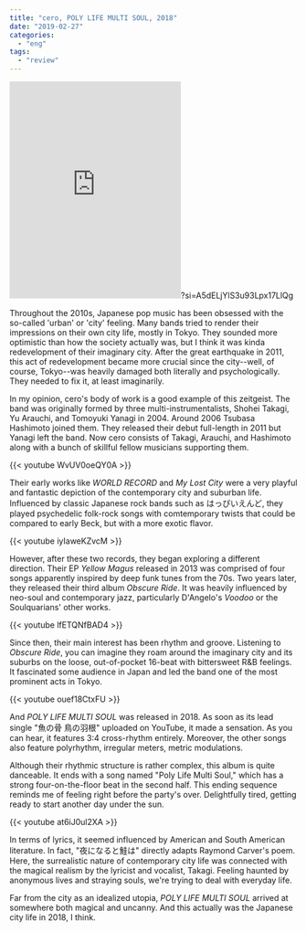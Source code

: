 ```yaml
---
title: "cero, POLY LIFE MULTI SOUL, 2018"
date: "2019-02-27"
categories: 
  - "eng"
tags: 
  - "review"
---
```


<iframe src="https://open.spotify.com/embed/album/6JD9GiACPTf4symuPbpfPG" width="300" height="380" frameborder="0" allowtransparency="true" allow="encrypted-media"></iframe>?si=A5dELjYlS3u93Lpx17LlQg

Throughout the 2010s, Japanese pop music has been obsessed with the so-called 'urban' or 'city' feeling. Many bands tried to render their impressions on their own city life, mostly in Tokyo. They sounded more optimistic than how the society actually was, but I think it was kinda redevelopment of their imaginary city. After the great earthquake in 2011, this act of redevelopment became more crucial since the city--well, of course, Tokyo--was heavily damaged both literally and psychologically. They needed to fix it, at least imaginarily.

In my opinion, cero's body of work is a good example of this zeitgeist. The band was originally formed by three multi-instrumentalists, Shohei Takagi, Yu Arauchi, and Tomoyuki Yanagi in 2004. Around 2006 Tsubasa Hashimoto joined them. They released their debut full-length in 2011 but Yanagi left the band. Now cero consists of Takagi, Arauchi, and Hashimoto along with a bunch of skillful fellow musicians supporting them.

{{< youtube WvUV0oeQY0A >}}

Their early works like _WORLD RECORD_ and _My Lost City_ were a very playful and fantastic depiction of the contemporary city and suburban life. Influenced by classic Japanese rock bands such as はっぴいえんど, they played psychedelic folk-rock songs with comtemporary twists that could be compared to early Beck, but with a more exotic flavor.

{{< youtube iyIaweKZvcM >}}

However, after these two records, they began exploring a different direction. Their EP _Yellow Magus_ released in 2013 was comprised of four songs apparently inspired by deep funk tunes from the 70s. Two years later, they released their third album _Obscure Ride_. It was heavily influenced by neo-soul and contemporary jazz, particularly D'Angelo's _Voodoo_ or the Soulquarians' other works.

{{< youtube lfETQNfBAD4 >}}

Since then, their main interest has been rhythm and groove. Listening to _Obscure Ride_, you can imagine they roam around the imaginary city and its suburbs on the loose, out-of-pocket 16-beat with bittersweet R&B feelings. It fascinated some audience in Japan and led the band one of the most prominent acts in Tokyo.

{{< youtube ouef18CtxFU >}}

And _POLY LIFE MULTI SOUL_ was released in 2018. As soon as its lead single "魚の骨 鳥の羽根" uploaded on YouTube, it made a sensation. As you can hear, it features 3:4 cross-rhythm entirely. Moreover, the other songs also feature polyrhythm, irregular meters, metric modulations.

Although their rhythmic structure is rather complex, this album is quite danceable. It ends with a song named "Poly Life Multi Soul," which has a strong four-on-the-floor beat in the second half. This ending sequence reminds me of feeling right before the party's over. Delightfully tired, getting ready to start another day under the sun.

{{< youtube at6iJ0ul2XA >}}

In terms of lyrics, it seemed influenced by American and South American literature. In fact, "夜になると鮭は" directly adapts Raymond Carver's poem. Here, the surrealistic nature of contemporary city life was connected with the magical realism by the lyricist and vocalist, Takagi. Feeling haunted by anonymous lives and straying souls, we're trying to deal with everyday life.

Far from the city as an idealized utopia, _POLY LIFE MULTI SOUL_ arrived at somewhere both magical and uncanny. And this actually was the Japanese city life in 2018, I think.

